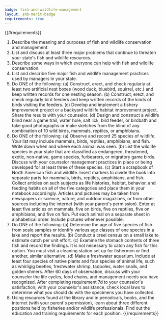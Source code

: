 ```yaml
---
badge: fish-and-wildlife-management
layout: smb-merit-badge
requirements: true
---
```


{{#requirements}}
1. Describe the meaning and purposes of fish and wildlife conservation and management.
2. List and discuss at least three major problems that continue to threaten your state's fish and wildlife resources.
3. Describe some ways in which everyone can help with fish and wildlife conservation.
4. List and describe five major fish and wildlife management practices used by managers in your state.
5. Do ONE of the following:
    (a) Construct, erect, and check regularly at least two artificial nest boxes (wood duck, bluebird, squirrel, etc.) and keep written records for one nesting season.
    (b) Construct, erect, and check regularly bird feeders and keep written records of the kinds of birds visiting the feeders.
    (c) Develop and implement a fishery improvement project or a backyard wildlife habitat improvement project. Share the results with your counselor.
    (d) Design and construct a wildlife blind near a game trail, water hole, salt lick, bird feeder, or birdbath and take good photographs or make sketches from the blind of any combination of 10 wild birds, mammals, reptiles, or amphibians.
6. Do ONE of the following:
    (a) Observe and record 25 species of wildlife. Your list may include mammals, birds, reptiles, amphibians, and fish. Write down when and where each animal was seen.
    (b) List the wildlife species in your state that are classified as endangered, threatened, exotic, non-native, game species, furbearers, or migratory game birds. Discuss with your counselor management practices in place or being developed for at least three of these species.
    (c) Start a scrapbook of North American fish and wildlife. Insert markers to divide the book into separate parts for mammals, birds, reptiles, amphibians, and fish. Collect articles on such subjects as life histories, habitat, behavior, and feeding habits on all of the five categories and place them in your notebook accordingly. Articles and pictures may be taken from newspapers or science, nature, and outdoor magazines, or from other sources including the internet (with your parent's permission). Enter at least five articles on mammals, five on birds, five on reptiles, five on amphibians, and five on fish. Put each animal on a separate sheet in alphabetical order. Include pictures whenever possible.
7. Do ONE of the following:
    (a) Determine the age of five species of fish from scale samples or identify various age classes of one species in a lake and report the results.
    (b) Conduct a creel census on a small lake to estimate catch per unit effort.
    (c) Examine the stomach contents of three fish and record the findings. It is not necessary to catch any fish for this option. You must visit a cleaning station set up for fishermen or find another, similar alternative.
    (d) Make a freshwater aquarium. Include at least four species of native plants and four species of animal life, such as whirligig beetles, freshwater shrimp, tadpoles, water snails, and golden shiners. After 60 days of observation, discuss with your counselor the life cycles, food chains, and management needs you have recognized. After completing requirement 7d to your counselor's satisfaction, with your counselor's assistance, check local laws to determine what you should do with the specimens you have collected.
8. Using resources found at the library and in periodicals, books, and the internet (with your parent's permission), learn about three different positions held by fisheries and/or wildlife professionals. Find out the education and training requirements for each position.
{{/requirements}}
